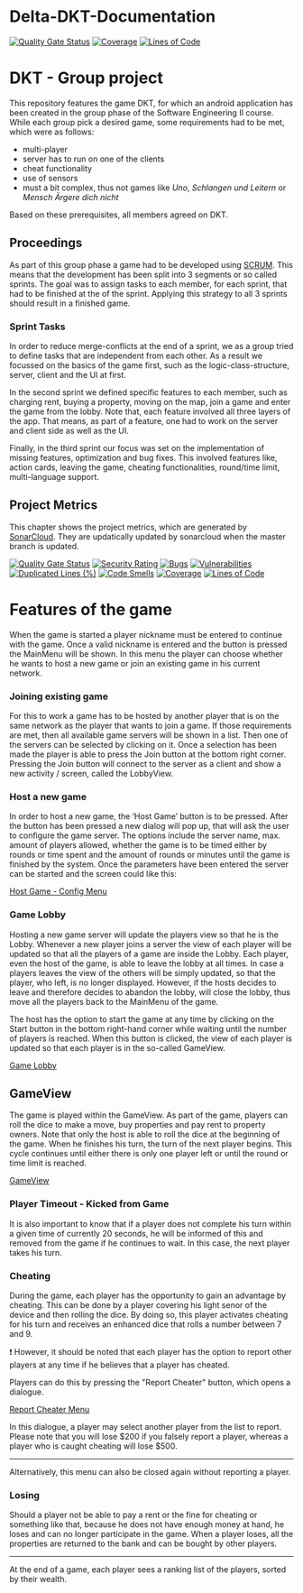 # Delta-DKT-Documentation
[![Quality Gate Status](https://sonarcloud.io/api/project_badges/measure?project=uni-aau_delta-dkt&metric=alert_status)](https://sonarcloud.io/summary/new_code?id=uni-aau_delta-dkt)
[![Coverage](https://sonarcloud.io/api/project_badges/measure?project=uni-aau_delta-dkt&metric=coverage)](https://sonarcloud.io/summary/new_code?id=uni-aau_delta-dkt)
[![Lines of Code](https://sonarcloud.io/api/project_badges/measure?project=uni-aau_delta-dkt&metric=ncloc)](https://sonarcloud.io/summary/new_code?id=uni-aau_delta-dkt)

# DKT - Group project

This repository features the game DKT, for which an android application has been created in the group phase of the Software Engineering II course. While each group pick a desired game, some requirements had to be met, which were as follows:

- multi-player
- server has to run on one of the clients
- cheat functionality
- use of sensors
- must a bit complex, thus not games like *Uno*, *Schlangen und Leitern* or *Mensch Ärgere dich nicht*

Based on these prerequisites, all members agreed on DKT.

## Proceedings

As part of this group phase a game had to be developed using [SCRUM](https://www.scrum.org/). This means that the development has been split into 3 segments or so called sprints. The goal was to assign tasks to each member, for each sprint, that had to be finished at the of the sprint. Applying this strategy to all 3 sprints should result in a finished game.

### Sprint Tasks

In order to reduce merge-conflicts at the end of a sprint, we as a group tried to define tasks that are independent from each other. As a result we focussed on the basics of the game first, such as the logic-class-structure, server, client and the UI at first.

In the second sprint we defined specific features to each member, such as charging rent, buying a property, moving on the map, join a game and enter the game from the lobby. Note that, each feature involved all three layers of the app. That means, as part of a feature, one had to work on the server and client side as well as the UI.

Finally, in the third sprint our focus was set on the implementation of missing features, optimization and bug fixes. This involved features like, action cards, leaving the game, cheating functionalities, round/time limit, multi-language support.

## Project Metrics
This chapter shows the project metrics, which are generated by [SonarCloud](https://sonarcloud.io/). They are updatically updated by sonarcloud when the master branch is updated.

[![Quality Gate Status](https://sonarcloud.io/api/project_badges/measure?project=uni-aau_delta-dkt&metric=alert_status)](https://sonarcloud.io/summary/new_code?id=uni-aau_delta-dkt)
[![Security Rating](https://sonarcloud.io/api/project_badges/measure?project=uni-aau_delta-dkt&metric=security_rating)](https://sonarcloud.io/summary/new_code?id=uni-aau_delta-dkt)
[![Bugs](https://sonarcloud.io/api/project_badges/measure?project=uni-aau_delta-dkt&metric=bugs)](https://sonarcloud.io/summary/new_code?id=uni-aau_delta-dkt)
[![Vulnerabilities](https://sonarcloud.io/api/project_badges/measure?project=uni-aau_delta-dkt&metric=vulnerabilities)](https://sonarcloud.io/summary/new_code?id=uni-aau_delta-dkt)
[![Duplicated Lines (%)](https://sonarcloud.io/api/project_badges/measure?project=uni-aau_delta-dkt&metric=duplicated_lines_density)](https://sonarcloud.io/summary/new_code?id=uni-aau_delta-dkt)
[![Code Smells](https://sonarcloud.io/api/project_badges/measure?project=uni-aau_delta-dkt&metric=code_smells)](https://sonarcloud.io/summary/new_code?id=uni-aau_delta-dkt)
[![Coverage](https://sonarcloud.io/api/project_badges/measure?project=uni-aau_delta-dkt&metric=coverage)](https://sonarcloud.io/summary/new_code?id=uni-aau_delta-dkt)
[![Lines of Code](https://sonarcloud.io/api/project_badges/measure?project=uni-aau_delta-dkt&metric=ncloc)](https://sonarcloud.io/summary/new_code?id=uni-aau_delta-dkt)

# Features of the game

When the game is started a player nickname must be entered to continue with the game. Once a valid nickname is entered and the button is pressed the MainMenu will be shown. In this menu the player can choose whether he wants to host a new game or join an existing game in his current network.

### Joining existing game

For this to work a game has to be hosted by another player that is on the same network as the player that wants to join a game. If those requirements are met, then all available game servers will be shown in a list. Then one of the servers can be selected by clicking on it. Once a selection has been made the player is able to press the Join button at the bottom right corner. Pressing the Join button will connect to the server as a client and show a new activity / screen, called the LobbyView.



### Host a new game

In order to host a new game, the ‘Host Game’ button is to be pressed. After the button has been pressed a new dialog will pop up, that will ask the user to configure the game server. The options include the server name, max. amount of players allowed, whether the game is to be timed either by rounds or time spent and the amount of rounds or minutes until the game is finished by the system. Once the parameters have been entered the server can be started and the screen could like this:

[Host Game - Config Menu](/assets/ServerConfig.png)

### Game Lobby

Hosting a new game server will update the players view  so that he is the Lobby. Whenever a new player joins a server the view of each player will be updated so that all the players of a game are inside the Lobby. Each player, even the host of the game, is able to leave the lobby at all times. In case a players leaves the view of the others will be simply updated, so that the player, who left, is no longer displayed. However, if the hosts decides to leave and therefore decides to abandon the lobby, will close the lobby, thus move all the players back to the MainMenu of the game.

The host has the option to start the game at any time by clicking on the Start button in the bottom right-hand corner while waiting until the number of players is reached. When this button is clicked, the view of each player is updated so that each player is in the so-called GameView.

[Game Lobby](/assets/LobbyView.png)

## GameView

The game is played within the GameView. As part of the game, players can roll the dice to make a move, buy properties and pay rent to property owners. Note that only the host is able to roll the dice at the beginning of the game. When he finishes his turn, the turn of the next player begins. This cycle continues until either there is only one player left or until the round or time limit is reached.

[GameView](/assets/GameView.png)

### Player Timeout - Kicked from Game

It is also important to know that if a player does not complete his turn within a given time of currently 20 seconds, he will be informed of this and removed from the game if he continues to wait. In this case, the next player takes his turn.

### Cheating

During the game, each player has the opportunity to gain an advantage by cheating. This can be done by a player covering his light senor of the device and then rolling the dice. By doing so, this player activates cheating for his turn and receives an enhanced dice that rolls a number between 7 and 9.

<aside>
❗ However, it should be noted that each player has the option to report other players at any time if he believes that a player has cheated.

</aside>

Players can do this by pressing the "Report Cheater" button, which opens a dialogue.

[Report Cheater Menu](/assets/ReportCheater.png)

In this dialogue, a player may select another player from the list to report. Please note that you will lose $200 if you falsely report a player, whereas a player who is caught cheating will lose $500.

---
Alternatively, this menu can also be closed again without reporting a player.

### Losing

Should a player not be able to pay a rent or the fine for cheating or something like that, because he does not have enough money at hand, he loses and can no longer participate in the game. When a player loses, all the properties are returned to the bank and can be bought by other players.


---
At the end of a game, each player sees a ranking list of the players, sorted by their wealth.